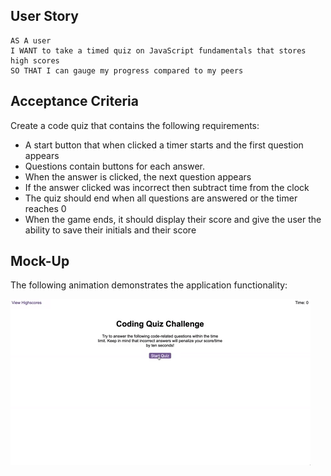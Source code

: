 ## User Story
```
AS A user
I WANT to take a timed quiz on JavaScript fundamentals that stores high scores
SO THAT I can gauge my progress compared to my peers
```

## Acceptance Criteria

Create a code quiz that contains the following requirements:

  * A start button that when clicked a timer starts and the first question appears
  * Questions contain buttons for each answer.
  * When the answer is clicked, the next question appears
  * If the answer clicked was incorrect then subtract time from the clock
  * The quiz should end when all questions are answered or the timer reaches 0
  * When the game ends, it should display their score and give the user the ability to save their initials and their score
  
## Mock-Up

The following animation demonstrates the application functionality:

![Animation of code quiz. Presses button to start quiz. Clicks the button for the answer to each question, displays if answer was correct or incorrect. Quiz finishes and displays high scores. User adds their intials, then clears their intials and starts over.](./assets/08-web-apis-challenge-demo.gif)




